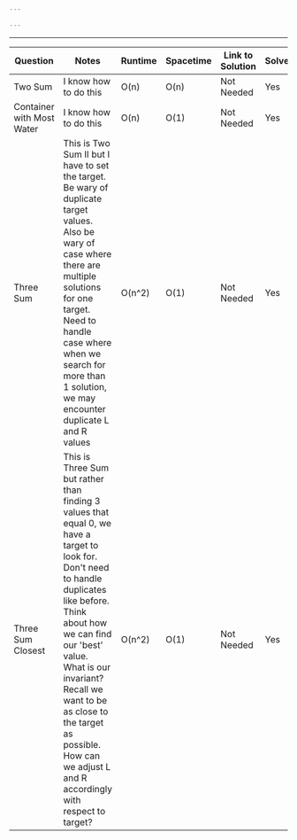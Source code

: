 ```yaml
---

---
```

---
| Question                  | Notes                                                                                                                                                                                                                                                                                                                                   | Runtime | Spacetime | Link to Solution | Solved? |
| ------------------------- | --------------------------------------------------------------------------------------------------------------------------------------------------------------------------------------------------------------------------------------------------------------------------------------------------------------------------------------- | ------- | --------- | ---------------- | ------- |
| Two Sum                   | I know how to do this                                                                                                                                                                                                                                                                                                                   | O(n)    | O(n)      | Not Needed       | Yes     |
| Container with Most Water | I know how to do this                                                                                                                                                                                                                                                                                                                   | O(n)    | O(1)      | Not Needed       | Yes     |
| Three Sum                 | This is Two Sum II but I have to set the target. Be wary of duplicate target values. Also be wary of case where there are multiple solutions for one target. Need to handle case where when we search for more than 1 solution, we may encounter duplicate L and R values                                                               | O(n^2)  | O(1)      | Not Needed       | Yes     |
| Three Sum Closest         | This is Three Sum but rather than finding 3 values that equal 0, we have a target to look for. Don't need to handle duplicates like before. Think about how we can find our 'best' value. What is our invariant? Recall we want to be as close to the target as possible. How can we adjust L and R accordingly with respect to target? | O(n^2)  | O(1)      | Not Needed       | Yes        |

